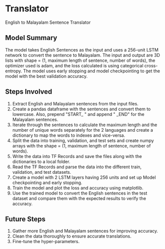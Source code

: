 # Translator
English to Malayalam Sentence Translator

## Model Summary

The model takes English Sentences as the input and uses a 256-unit LSTM network to convert the sentence to Malayalam. The input and output are 3D lists with shape = (1, maximum length of sentence, number of words), the optimizer used is adam, and the loss calculated is using categorical cross-entropy. The model uses early stopping and model checkpointing to get the model with the best validation accuracy.

## Steps Involved

1. Extract English and Malayalam sentences from the input files.
2. Create a pandas dataframe with the sentences and convert them to lowercase. Also, prepend "START_ " and append " _END" for the Malayalam sentences.
3. Iterate through the sentences to calculate the maximum length and the number of unique words separately for the 2 languages and create a dictionary to map the words to indexes and vice-versa. 
4. Split the data into training, validation, and test sets and create numpy arrays with the shape = (1, maximum length of sentence, number of words).
5. Write the data into TF Records and save the files along with the dictionaries to a local folder.
6. Read the TF Records and parse the data into the different train, validation, and test datasets.
7. Create a model with 2 LSTM layers having 256 units and set up Model checkpointing and early stopping.
8. Train the model and plot the loss and accuracy using matplotlib.
9. Use the trained model to convert the English sentences in the test dataset and compare them with the expected results to verify the accuracy.

## Future Steps

1. Gather more English and Malayalam sentences for improving accuracy.
2. Clean the data thoroughly to ensure accurate translations.
3. Fine-tune the hyper-parameters.
